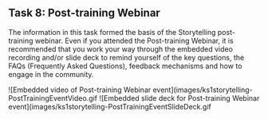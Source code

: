 ## Task 8: Post-training Webinar

The information in this task formed the basis of the Storytelling post-training webinar. Even if you attended the Post-training Webinar, it is recommended that you work your way through the embedded video recording and/or slide deck to remind yourself of the key questions, the FAQs (Frequently Asked Questions), feedback mechanisms and how to engage in the community.
 
![Embedded video of Post-training Webinar event](images/ks1storytelling-PostTrainingEventVideo.gif
![Embedded slide deck for Post-training Webinar event](images/ks1storytelling-PostTrainingEventSlideDeck.gif
